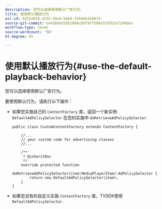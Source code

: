 ```yaml
---
description: 您可以选择使用默认广告行为。
title: 使用默认播放行为
exl-id: 8d25e076-4335-49c8-b6b8-f2694b1b9074
source-git-commit: be43bbbd1051886c8979ff590a3197b2a7249b6a
workflow-type: tm+mt
source-wordcount: '58'
ht-degree: 0%

---
```


# 使用默认播放行为{#use-the-default-playback-behavior}

您可以选择使用默认广告行为。

要使用默认行为，请执行以下操作：

* 如果您实施自己的 `ContentFactory` 类，返回一个新实例 `DefaultAdPolicySelector` 在您的实施中 `doRetrieveAdPolicySelector`.

   ```
   public class CustomContentFactory extends ContentFactory { 
   
       //... 
       // your custom code for advertising classes 
       //... 
   
       /** 
        * @inheritDoc 
        */ 
       override protected function  
         doRetrieveAdPolicySelector(item:MediaPlayerItem):AdPolicySelector { 
           return new DefaultAdPolicySelector(item); 
       } 
   }
   ```

* 如果您没有的自定义实施 `ContentFactory` 类，TVSDK使用 `DefaultAdPolicySelector`.
